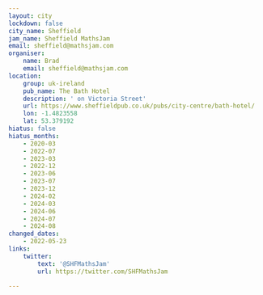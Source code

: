 ```yaml
---
layout: city
lockdown: false
city_name: Sheffield
jam_name: Sheffield MathsJam
email: sheffield@mathsjam.com
organiser:
    name: Brad
    email: sheffield@mathsjam.com
location:
    group: uk-ireland
    pub_name: The Bath Hotel
    description: ' on Victoria Street'
    url: https://www.sheffieldpub.co.uk/pubs/city-centre/bath-hotel/
    lon: -1.4823558
    lat: 53.379192
hiatus: false
hiatus_months:
    - 2020-03
    - 2022-07
    - 2023-03
    - 2022-12
    - 2023-06
    - 2023-07
    - 2023-12
    - 2024-02
    - 2024-03
    - 2024-06
    - 2024-07
    - 2024-08
changed_dates:
    - 2022-05-23
links:
    twitter:
        text: '@SHFMathsJam'
        url: https://twitter.com/SHFMathsJam

---
```


